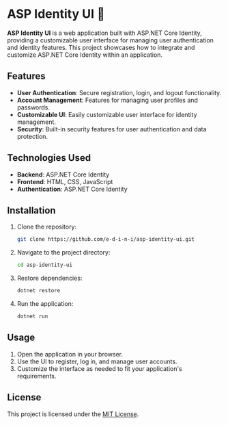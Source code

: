 # ASP Identity UI 👤

**ASP Identity UI** is a web application built with ASP.NET Core Identity, providing a customizable user interface for managing user authentication and identity features. This project showcases how to integrate and customize ASP.NET Core Identity within an application.

## Features

- **User Authentication**: Secure registration, login, and logout functionality.
- **Account Management**: Features for managing user profiles and passwords.
- **Customizable UI**: Easily customizable user interface for identity management.
- **Security**: Built-in security features for user authentication and data protection.

## Technologies Used

- **Backend**: ASP.NET Core Identity
- **Frontend**: HTML, CSS, JavaScript
- **Authentication**: ASP.NET Core Identity

## Installation

1. Clone the repository:
   ```bash
   git clone https://github.com/e-d-i-n-i/asp-identity-ui.git
   ```
2. Navigate to the project directory:
   ```bash
   cd asp-identity-ui
   ```
3. Restore dependencies:
   ```bash
   dotnet restore
   ```
4. Run the application:
   ```bash
   dotnet run
   ```

## Usage

1. Open the application in your browser.
2. Use the UI to register, log in, and manage user accounts.
3. Customize the interface as needed to fit your application's requirements.

## License

This project is licensed under the [MIT License](LICENSE).
